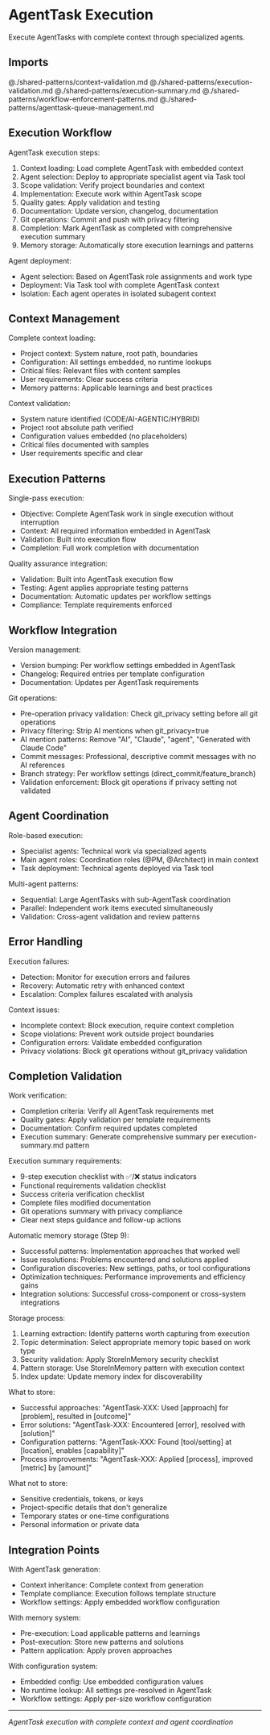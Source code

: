 # AgentTask Execution

Execute AgentTasks with complete context through specialized agents.

## Imports
@./shared-patterns/context-validation.md
@./shared-patterns/execution-validation.md
@./shared-patterns/execution-summary.md
@./shared-patterns/workflow-enforcement-patterns.md
@./shared-patterns/agenttask-queue-management.md

## Execution Workflow

AgentTask execution steps:
1. Context loading: Load complete AgentTask with embedded context
2. Agent selection: Deploy to appropriate specialist agent via Task tool
3. Scope validation: Verify project boundaries and context
4. Implementation: Execute work within AgentTask scope
5. Quality gates: Apply validation and testing
6. Documentation: Update version, changelog, documentation
7. Git operations: Commit and push with privacy filtering
8. Completion: Mark AgentTask as completed with comprehensive execution summary
9. Memory storage: Automatically store execution learnings and patterns

Agent deployment:
- Agent selection: Based on AgentTask role assignments and work type
- Deployment: Via Task tool with complete AgentTask context
- Isolation: Each agent operates in isolated subagent context

## Context Management

Complete context loading:
- Project context: System nature, root path, boundaries
- Configuration: All settings embedded, no runtime lookups
- Critical files: Relevant files with content samples
- User requirements: Clear success criteria
- Memory patterns: Applicable learnings and best practices

Context validation:
- System nature identified (CODE/AI-AGENTIC/HYBRID)
- Project root absolute path verified
- Configuration values embedded (no placeholders)
- Critical files documented with samples
- User requirements specific and clear

## Execution Patterns

Single-pass execution:
- Objective: Complete AgentTask work in single execution without interruption
- Context: All required information embedded in AgentTask
- Validation: Built into execution flow
- Completion: Full work completion with documentation

Quality assurance integration:
- Validation: Built into AgentTask execution flow
- Testing: Agent applies appropriate testing patterns
- Documentation: Automatic updates per workflow settings
- Compliance: Template requirements enforced

## Workflow Integration

Version management:
- Version bumping: Per workflow settings embedded in AgentTask
- Changelog: Required entries per template configuration
- Documentation: Updates per AgentTask requirements

Git operations:
- Pre-operation privacy validation: Check git_privacy setting before all git operations
- Privacy filtering: Strip AI mentions when git_privacy=true
- AI mention patterns: Remove "AI", "Claude", "agent", "Generated with Claude Code"
- Commit messages: Professional, descriptive commit messages with no AI references
- Branch strategy: Per workflow settings (direct_commit/feature_branch)
- Validation enforcement: Block git operations if privacy setting not validated

## Agent Coordination

Role-based execution:
- Specialist agents: Technical work via specialized agents
- Main agent roles: Coordination roles (@PM, @Architect) in main context
- Task deployment: Technical agents deployed via Task tool

Multi-agent patterns:
- Sequential: Large AgentTasks with sub-AgentTask coordination
- Parallel: Independent work items executed simultaneously
- Validation: Cross-agent validation and review patterns

## Error Handling

Execution failures:
- Detection: Monitor for execution errors and failures
- Recovery: Automatic retry with enhanced context
- Escalation: Complex failures escalated with analysis

Context issues:
- Incomplete context: Block execution, require context completion
- Scope violations: Prevent work outside project boundaries
- Configuration errors: Validate embedded configuration
- Privacy violations: Block git operations without git_privacy validation

## Completion Validation

Work verification:
- Completion criteria: Verify all AgentTask requirements met
- Quality gates: Apply validation per template requirements
- Documentation: Confirm required updates completed
- Execution summary: Generate comprehensive summary per execution-summary.md pattern

Execution summary requirements:
- 9-step execution checklist with ✅/❌ status indicators
- Functional requirements validation checklist
- Success criteria verification checklist
- Complete files modified documentation
- Git operations summary with privacy compliance
- Clear next steps guidance and follow-up actions

Automatic memory storage (Step 9):
- Successful patterns: Implementation approaches that worked well
- Issue resolutions: Problems encountered and solutions applied
- Configuration discoveries: New settings, paths, or tool configurations
- Optimization techniques: Performance improvements and efficiency gains
- Integration solutions: Successful cross-component or cross-system integrations

Storage process:
1. Learning extraction: Identify patterns worth capturing from execution
2. Topic determination: Select appropriate memory topic based on work type
3. Security validation: Apply StoreInMemory security checklist
4. Pattern storage: Use StoreInMemory pattern with execution context
5. Index update: Update memory index for discoverability

What to store:
- Successful approaches: "AgentTask-XXX: Used [approach] for [problem], resulted in [outcome]"
- Error solutions: "AgentTask-XXX: Encountered [error], resolved with [solution]"
- Configuration patterns: "AgentTask-XXX: Found [tool/setting] at [location], enables [capability]"
- Process improvements: "AgentTask-XXX: Applied [process], improved [metric] by [amount]"

What not to store:
- Sensitive credentials, tokens, or keys
- Project-specific details that don't generalize
- Temporary states or one-time configurations
- Personal information or private data

## Integration Points

With AgentTask generation:
- Context inheritance: Complete context from generation
- Template compliance: Execution follows template structure
- Workflow settings: Apply embedded workflow configuration

With memory system:
- Pre-execution: Load applicable patterns and learnings
- Post-execution: Store new patterns and solutions
- Pattern application: Apply proven approaches

With configuration system:
- Embedded config: Use embedded configuration values
- No runtime lookup: All settings pre-resolved in AgentTask
- Workflow settings: Apply per-size workflow configuration

---
*AgentTask execution with complete context and agent coordination*